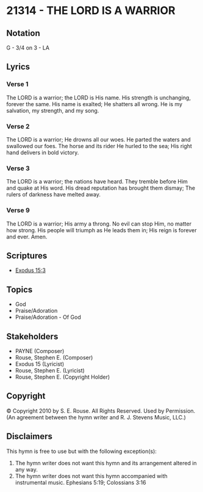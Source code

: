 # 21314 - THE LORD IS A WARRIOR

## Notation

G - 3/4 on 3 - LA

## Lyrics

### Verse 1

The LORD is a warrior; the LORD is His name. His strength is unchanging, forever the same. His name is exalted; He shatters all wrong. He is my salvation, my strength, and my song. 

### Verse 2

The LORD is a warrior; He drowns all our woes. He parted the waters and swallowed our foes. The horse and its rider He hurled to the sea; His right hand delivers in bold victory. 

### Verse 3

The LORD is a warrior; the nations have heard. They tremble before Him and quake at His word. His dread reputation has brought them dismay; The rulers of darkness have melted away. 

### Verse 9

The LORD is a warrior; His army a throng. No evil can stop Him, no matter how strong. His people will triumph as He leads them in; His reign is forever and ever. Amen. 


## Scriptures

- [Exodus 15:3](https://www.biblegateway.com/passage/?search=Exodus%2015%3A3)

## Topics

- God
- Praise/Adoration
- Praise/Adoration - Of God

## Stakeholders

- PAYNE (Composer)
- Rouse, Stephen E. (Composer)
- Exodus 15 (Lyricist)
- Rouse, Stephen E. (Lyricist)
- Rouse, Stephen E. (Copyright Holder)

## Copyright

© Copyright 2010 by S. E. Rouse. All Rights Reserved. Used by Permission.
(An agreement between the hymn writer and R. J. Stevens Music, LLC.)

## Disclaimers

This hymn is free to use but with the following exception(s):
1. The hymn writer does not want this hymn and its arrangement altered in any way.
2. The hymn writer does not want this hymn accompanied with instrumental music.
Ephesians 5:19; Colossians 3:16

